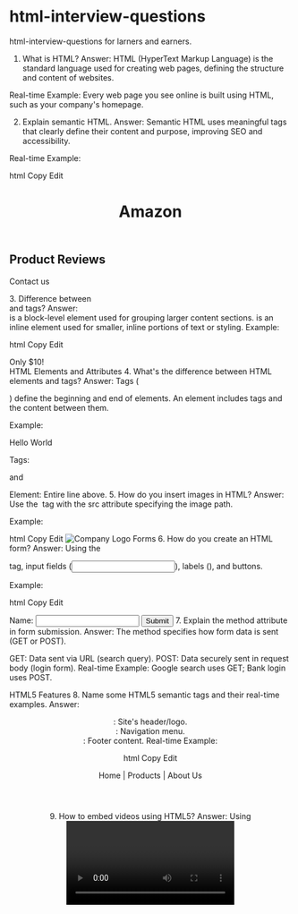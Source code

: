 # html-interview-questions
html-interview-questions for larners and earners.
1. What is HTML?
Answer: HTML (HyperText Markup Language) is the standard language used for creating web pages, defining the structure and content of websites.

Real-time Example:
Every web page you see online is built using HTML, such as your company's homepage.

2. Explain semantic HTML.
Answer: Semantic HTML uses meaningful tags that clearly define their content and purpose, improving SEO and accessibility.

Real-time Example:

html
Copy
Edit
<header>
  <h1>Amazon</h1>
</header>
<main>
  <article>
    <h2>Product Reviews</h2>
  </article>
</main>
<footer>
  <p>Contact us</p>
</footer>
3. Difference between <div> and <span> tags?
Answer:

<div> is a block-level element used for grouping larger content sections.
<span> is an inline element used for smaller, inline portions of text or styling.
Example:

html
Copy
Edit
<div class="card">
  <span class="highlight">Only $10!</span>
</div>
HTML Elements and Attributes
4. What's the difference between HTML elements and tags?
Answer: Tags (<p>) define the beginning and end of elements. An element includes tags and the content between them.

Example:
<p>Hello World</p>

Tags: <p> and </p>
Element: Entire line above.
5. How do you insert images in HTML?
Answer: Use the <img> tag with the src attribute specifying the image path.

Example:

html
Copy
Edit
<img src="logo.png" alt="Company Logo" />
Forms
6. How do you create an HTML form?
Answer: Using the <form> tag, input fields (<input>), labels (<label>), and buttons.

Example:

html
Copy
Edit
<form action="/submit" method="post">
  <label>Name:</label>
  <input type="text" name="username" />
  <button type="submit">Submit</button>
</form>
7. Explain the method attribute in form submission.
Answer: The method specifies how form data is sent (GET or POST).

GET: Data sent via URL (search query).
POST: Data securely sent in request body (login form).
Real-time Example:
Google search uses GET; Bank login uses POST.

HTML5 Features
8. Name some HTML5 semantic tags and their real-time examples.
Answer:

<header>: Site's header/logo.
<nav>: Navigation menu.
<footer>: Footer content.
Real-time Example:

html
Copy
Edit
<header>
  <nav>Home | Products | About Us</nav>
</header>
9. How to embed videos using HTML5?
Answer: Using <video> tag.

Example:

html
Copy
Edit
<video width="320" height="240" controls>
  <source src="video.mp4" type="video/mp4">
</video>
Links and Navigation
10. How do you create hyperlinks in HTML?
Answer: Using the <a> tag with href.

Example:

html
Copy
Edit
<a href="https://www.google.com">Visit Google</a>


